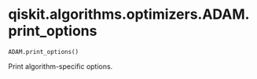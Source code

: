# qiskit.algorithms.optimizers.ADAM.print\_options

`ADAM.print_options()`

Print algorithm-specific options.
